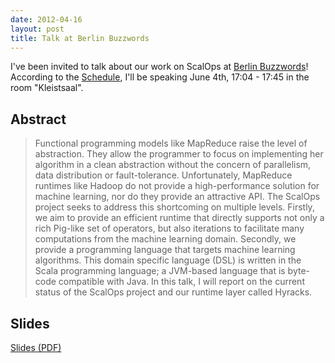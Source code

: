 ```yaml
---
date: 2012-04-16
layout: post
title: Talk at Berlin Buzzwords
---
```


I've been invited to talk about our work on ScalOps at [Berlin
Buzzwords](http://berlinbuzzwords.de)! According to the
[Schedule](http://berlinbuzzwords.de/sessions/declarative-systems-machine-learning),
I'll be speaking June 4th, 17:04 - 17:45 in the room "Kleistsaal".


## Abstract

> Functional programming models like MapReduce raise the level of abstraction.
They allow the programmer to focus on implementing her algorithm in a clean
abstraction without the concern of parallelism, data distribution or
fault-tolerance. Unfortunately, MapReduce runtimes like Hadoop do not provide a
high-performance solution for machine learning, nor do they provide an
attractive API. The ScalOps project seeks to address this shortcoming on
multiple levels. Firstly, we aim to provide an efficient runtime that directly
supports not only a rich Pig-like set of operators, but also iterations to
facilitate many computations from the machine learning domain. Secondly, we
provide a programming language that targets machine learning algorithms. This
domain specific language (DSL) is written in the Scala programming language; a
JVM-based language that is byte-code compatible with Java. In this talk, I will
report on the current status of the ScalOps project and our runtime layer called
Hyracks.

## Slides
[Slides (PDF)]({{site.url}}/files/uploads/2012/04/2012-06-BerlinBuzzwords.pdf)
